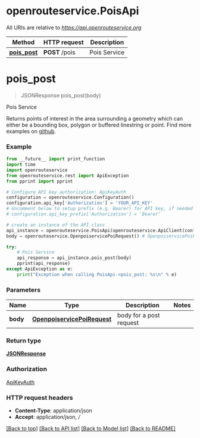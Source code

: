 # openrouteservice.PoisApi

All URIs are relative to *https://api.openrouteservice.org*

Method | HTTP request | Description
------------- | ------------- | -------------
[**pois_post**](PoisApi.md#pois_post) | **POST** /pois | Pois Service

# **pois_post**
> JSONResponse pois_post(body)

Pois Service

Returns points of interest in the area surrounding a geometry which can either be a bounding box, polygon or buffered linestring or point. Find more examples on [github](https://github.com/GIScience/openpoiservice). 

### Example
```python
from __future__ import print_function
import time
import openrouteservice
from openrouteservice.rest import ApiException
from pprint import pprint

# Configure API key authorization: ApiKeyAuth
configuration = openrouteservice.Configuration()
configuration.api_key['Authorization'] = 'YOUR_API_KEY'
# Uncomment below to setup prefix (e.g. Bearer) for API key, if needed
# configuration.api_key_prefix['Authorization'] = 'Bearer'

# create an instance of the API class
api_instance = openrouteservice.PoisApi(openrouteservice.ApiClient(configuration))
body = openrouteservice.OpenpoiservicePoiRequest() # OpenpoiservicePoiRequest | body for a post request

try:
    # Pois Service
    api_response = api_instance.pois_post(body)
    pprint(api_response)
except ApiException as e:
    print("Exception when calling PoisApi->pois_post: %s\n" % e)
```

### Parameters

Name | Type | Description  | Notes
------------- | ------------- | ------------- | -------------
 **body** | [**OpenpoiservicePoiRequest**](OpenpoiservicePoiRequest.md)| body for a post request | 

### Return type

[**JSONResponse**](JSONResponse.md)

### Authorization

[ApiKeyAuth](../README.md#ApiKeyAuth)

### HTTP request headers

 - **Content-Type**: application/json
 - **Accept**: application/json, */*

[[Back to top]](#) [[Back to API list]](../README.md#documentation_for_api_endpoints) [[Back to Model list]](../README.md#documentation_for_models) [[Back to README]](../README.md)

